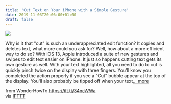```yaml
---
title: 'Cut Text on Your iPhone with a Simple Gesture'
date: 2019-11-03T20:06:00+01:00
draft: false
---
```


[![](https://img.wonderhowto.com/img/10/46/63708205926020/0/cut-text-your-iphone-with-simple-gesture.1280x600.jpg)](https://ios.gadgethacks.com/how-to/cut-text-your-iphone-with-simple-gesture-0210986/)

Why is it that "cut" is such an underappreciated edit function? It copies and deletes text, what more could you ask for? Well, how about a more efficient way to do so? With iOS 13, Apple introduced a suite of new gestures and swipes to edit text easier on iPhone. It just so happens cutting text gets its own gesture as well. With your text highlighted, all you need to do to cut is quickly pinch twice on the display with three fingers. You'll know you completed the action properly if you see a "Cut" bubble appear at the top of the display. You'll also probably be tipped off when your text[... more](https://ios.gadgethacks.com/how-to/cut-text-your-iphone-with-simple-gesture-0210986/)

  
  
from WonderHowTo https://ift.tt/34ncWWa  
via [IFTTT](https://ifttt.com/?ref=da&site=blogger)